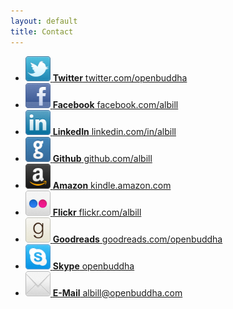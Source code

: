 ```yaml
---
layout: default
title: Contact
---
```

<ul id="networks">
  <li>
    <a href="http://twitter.com/openbuddha" rel="me"><img src="/images/twitter-48x48.png" width="40" height="40" alt="Twitter"> <strong>Twitter</strong> twitter.com/openbuddha</a>
  </li>
  <li>
    <a href="http://facebook.com/albill" rel="me"><img src="/images/facebook-48x48.png" width="40" height="40" alt="Facebook"> <strong>Facebook</strong> facebook.com/albill</a>
  </li>
  <li>
    <a href="http://www.linkedin.com/in/albill" rel="me"><img src="/images/linkedin-48x48.png" width="40" height="40" alt="LinkedIn"> <strong>LinkedIn</strong> linkedin.com/in/albill</a>
  </li>
  <li>
    <a href="http://github.com/albill" rel="me"><img src="/images/github-48x48.png" width="40" height="40" alt="Github"> <strong>Github</strong> github.com/albill</a>
  </li>
  <li>
    <a href="https://kindle.amazon.com/profile/Louis-Albert-Billings/204497" rel="me"><img src="/images/amazon-48x48.png" width="40" height="40" alt="Amazon"> <strong>Amazon</strong> kindle.amazon.com</a>
  </li>
  <li>
    <a href="http://www.flickr.com/photos/albill/" rel="me"><img src="/images/flickr-48x48.png" widith="40" height="40" alt="Flickr"> <strong>Flickr</strong> flickr.com/albill</a>
  </li>
  <li>
    <a href="http://www.goodreads.com/openbuddha" rel="me"><img src="/images/goodreads-48x48.png" width="40" height="40" alt="Goodreads"> <strong>Goodreads</strong> goodreads.com/openbuddha</a>
  </li>
  <li>
    <a href="skype:openbuddha" rel="me"><img src="/images/skype-48x48.png" width="40" height="40" alt="Skype"> <strong>Skype</strong> openbuddha</a>
  </li>
  <li>
    <a href="mailto:albill@openbuddha.com" rel="me"><img src="/images/email-48x48.png" width="40" height="40" alt="Email"> <strong>E-Mail</strong> albill@openbuddha.com</a>
  </li>
</ul>
<p>
  <br/>
  <br/>
  <br/>
  <br/>
  <br/>
  <br/>
  <br/>
  <br/>
  <br/>
  <br/>
  <br/>
  <br/>
  <br/>
  <br/>
  <br/>
  <br/>
  <br/>
  <br/>
  <br/>
</p>

